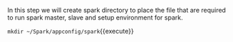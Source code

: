In this step we will create spark directory to place the file that are required to run spark master, slave and setup environment for spark.<br>

`mkdir ~/Spark/appconfig/spark`{{execute}}
